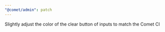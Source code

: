 ```yaml
---
"@comet/admin": patch
---
```


Slightly adjust the color of the clear button of inputs to match the Comet CI

